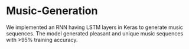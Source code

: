 # Music-Generation

We implemented an RNN having LSTM layers in Keras to generate music
sequences. The model generated pleasant and unique music sequences
with >95% training accuracy.
